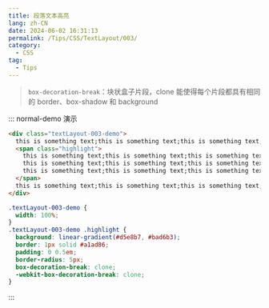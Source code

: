 ```yaml
---
title: 段落文本高亮
lang: zh-CN
date: 2024-06-02 16:31:13
permalink: /Tips/CSS/TextLayout/003/
category:
  - CSS
tag:
  - Tips
---
```


> `box-decoration-break`：块状盒子片段，clone 能使得每个片段都具有相同的 border、box-shadow 和 background

::: normal-demo 演示
```html
<div class="textLayout-003-demo">
  this is something text;this is something text;this is something text;
  <span class="highlight">
    this is something text;this is something text;this is something text;
    this is something text;this is something text;this is something text;
    this is something text;this is something text;this is something text;
  </span>
  this is something text;this is something text;this is something text;
</div>
```

```css {9,10}
.textLayout-003-demo {
  width: 100%;
}
.textLayout-003-demo .highlight {
  background: linear-gradient(#d5e8b7, #bad6b3);
  border: 1px solid #a1ad86;
  padding: 0 0.5em;
  border-radius: 5px;
  box-decoration-break: clone;
  -webkit-box-decoration-break: clone;
}
```
:::
